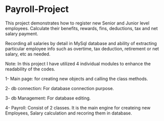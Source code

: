 # Payroll-Project

This project demonstrates how to register new Senior and Junior level employees. 
Calculate their benefits, rewards, fins, deductions, tax and net salary payment. 

Recording all salaries by detail in MySql database and ability of extracting particular employee info such as overtime, tax deduction, retirement or net salary, etc as needed.

Note: In this project I have utilized 4 individual modules to enhance the readability of the codes. 

   1- Main page: for creating new objects and calling the class methods.
   
   2- db connection: For database connection purpose.
   
   3- db Management: For database editing.
   
   4- Payroll: Consist of 2 classes. It is the main engine for createing new Employees, Salary calculation and recoring them in database.

